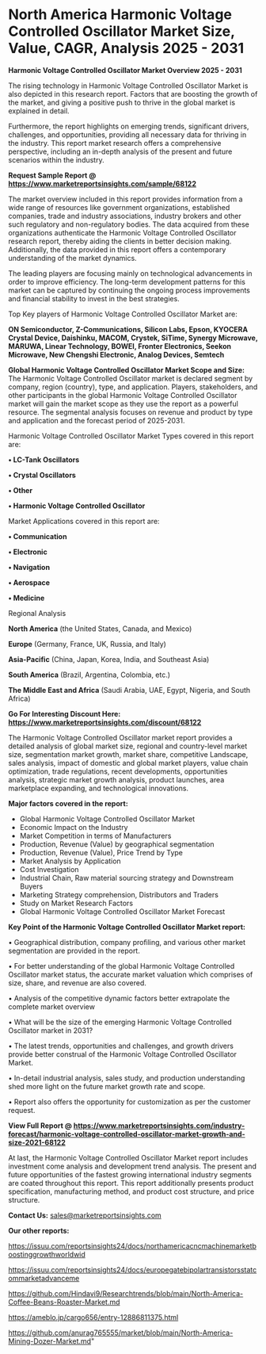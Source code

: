 # North America Harmonic Voltage Controlled Oscillator Market Size, Value, CAGR, Analysis 2025 - 2031

<Strong> Harmonic Voltage Controlled Oscillator Market Overview 2025 - 2031</strong>

The rising technology in Harmonic Voltage Controlled Oscillator Market is also depicted in this research report. Factors that are boosting the growth of the market, and giving a positive push to thrive in the global market is explained in detail.

Furthermore, the report highlights on emerging trends, significant drivers, challenges, and opportunities, providing all necessary data for thriving in the industry. This report market research offers a comprehensive perspective, including an in-depth analysis of the present and future scenarios within the industry.

<strong>Request Sample Report @ <a href=https://www.marketreportsinsights.com/sample/68122>https://www.marketreportsinsights.com/sample/68122</a></strong>

The market overview included in this report provides information from a wide range of resources like government organizations, established companies, trade and industry associations, industry brokers and other such regulatory and non-regulatory bodies. The data acquired from these organizations authenticate the Harmonic Voltage Controlled Oscillator research report, thereby aiding the clients in better decision making. Additionally, the data provided in this report offers a contemporary understanding of the market dynamics.

The leading players are focusing mainly on technological advancements in order to improve efficiency. The long-term development patterns for this market can be captured by continuing the ongoing process improvements and financial stability to invest in the best strategies.

Top Key players of Harmonic Voltage Controlled Oscillator Market are:

<strong>ON Semiconductor, Z-Communications, Silicon Labs, Epson, KYOCERA Crystal Device, Daishinku, MACOM, Crystek, SiTime, Synergy Microwave, MARUWA, Linear Technology, BOWEI, Fronter Electronics, Seekon Microwave, New Chengshi Electronic, Analog Devices, Semtech</strong>

<strong><b>Global Harmonic Voltage Controlled Oscillator Market Scope and Size:</b></strong>
The Harmonic Voltage Controlled Oscillator market is declared segment by company, region (country), type, and application. Players, stakeholders, and other participants in the global Harmonic Voltage Controlled Oscillator market will gain the market scope as they use the report as a powerful resource. The segmental analysis focuses on revenue and product by type and application and the forecast period of 2025-2031.

Harmonic Voltage Controlled Oscillator Market Types covered in this report are:

<strong>• LC-Tank Oscillators

• Crystal Oscillators

• Other

• Harmonic Voltage Controlled Oscillator</strong>

Market Applications covered in this report are:

<strong>• Communication

• Electronic

• Navigation

• Aerospace

• Medicine</strong> 

Regional Analysis

<strong>North America</strong> (the United States, Canada, and Mexico)

<strong>Europe</strong> (Germany, France, UK, Russia, and Italy)

<strong>Asia-Pacific</strong> (China, Japan, Korea, India, and Southeast Asia)

<strong>South America</strong> (Brazil, Argentina, Colombia, etc.)

<strong>The Middle East and Africa</strong> (Saudi Arabia, UAE, Egypt, Nigeria, and South Africa)

<strong>Go For Interesting Discount Here: <a href=https://www.marketreportsinsights.com/discount/68122>https://www.marketreportsinsights.com/discount/68122</a></strong>

The Harmonic Voltage Controlled Oscillator market report provides a detailed analysis of global market size, regional and country-level market size, segmentation market growth, market share, competitive Landscape, sales analysis, impact of domestic and global market players, value chain optimization, trade regulations, recent developments, opportunities analysis, strategic market growth analysis, product launches, area marketplace expanding, and technological innovations.

<strong><b>Major factors covered in the report:</b></strong>
<ul>
  <li>Global Harmonic Voltage Controlled Oscillator Market </li>
  <li>Economic Impact on the Industry</li>
  <li>Market Competition in terms of Manufacturers</li>
  <li>Production, Revenue (Value) by geographical segmentation</li>
  <li>Production, Revenue (Value), Price Trend by Type</li>
  <li>Market Analysis by Application</li>
  <li>Cost Investigation</li>
  <li>Industrial Chain, Raw material sourcing strategy and Downstream Buyers</li>
  <li>Marketing Strategy comprehension, Distributors and Traders</li>
  <li>Study on Market Research Factors</li>
  <li>Global Harmonic Voltage Controlled Oscillator Market Forecast</li>
</ul>

<strong><b>Key Point of the Harmonic Voltage Controlled Oscillator Market report:</b></strong>

• Geographical distribution, company profiling, and various other market segmentation are provided in the report.

• For better understanding of the global Harmonic Voltage Controlled Oscillator market status, the accurate market valuation which comprises of size, share, and revenue are also covered.

• Analysis of the competitive dynamic factors better extrapolate the complete market overview

• What will be the size of the emerging Harmonic Voltage Controlled Oscillator market in 2031?

• The latest trends, opportunities and challenges, and growth drivers provide better construal of the Harmonic Voltage Controlled Oscillator Market.

• In-detail industrial analysis, sales study, and production understanding shed more light on the future market growth rate and scope.

• Report also offers the opportunity for customization as per the customer request.

<strong><b>View Full Report @ <a href=https://www.marketreportsinsights.com/industry-forecast/harmonic-voltage-controlled-oscillator-market-growth-and-size-2021-68122>https://www.marketreportsinsights.com/industry-forecast/harmonic-voltage-controlled-oscillator-market-growth-and-size-2021-68122</a></b></strong>


At last, the Harmonic Voltage Controlled Oscillator Market report includes investment come analysis and development trend analysis. The present and future opportunities of the fastest growing international industry segments are coated throughout this report. This report additionally presents product specification, manufacturing method, and product cost structure, and price structure.

<strong>Contact Us:</strong>
sales@marketreportsinsights.com

<strong>Our other reports:</strong>

<a href=https://issuu.com/reportsinsights24/docs/northamericacncmachinemarketboostinggrowthworldwid>https://issuu.com/reportsinsights24/docs/northamericacncmachinemarketboostinggrowthworldwid</a>

<a href=https://issuu.com/reportsinsights24/docs/europegatebipolartransistorsstatcommarketadvanceme>https://issuu.com/reportsinsights24/docs/europegatebipolartransistorsstatcommarketadvanceme</a>

<a href=https://github.com/Hindavi9/Researchtrends/blob/main/North-America-Coffee-Beans-Roaster-Market.md>https://github.com/Hindavi9/Researchtrends/blob/main/North-America-Coffee-Beans-Roaster-Market.md</a>

<a href=https://ameblo.jp/cargo656/entry-12886811375.html>https://ameblo.jp/cargo656/entry-12886811375.html</a>

<a href=https://github.com/anurag765555/market/blob/main/North-America-Mining-Dozer-Market.md>https://github.com/anurag765555/market/blob/main/North-America-Mining-Dozer-Market.md</a>"
